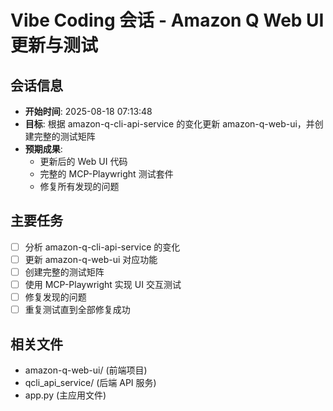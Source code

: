 # Vibe Coding 会话 - Amazon Q Web UI 更新与测试

## 会话信息
- **开始时间**: 2025-08-18 07:13:48
- **目标**: 根据 amazon-q-cli-api-service 的变化更新 amazon-q-web-ui，并创建完整的测试矩阵
- **预期成果**: 
  - 更新后的 Web UI 代码
  - 完整的 MCP-Playwright 测试套件
  - 修复所有发现的问题

## 主要任务
- [ ] 分析 amazon-q-cli-api-service 的变化
- [ ] 更新 amazon-q-web-ui 对应功能
- [ ] 创建完整的测试矩阵
- [ ] 使用 MCP-Playwright 实现 UI 交互测试
- [ ] 修复发现的问题
- [ ] 重复测试直到全部修复成功

## 相关文件
- amazon-q-web-ui/ (前端项目)
- qcli_api_service/ (后端 API 服务)
- app.py (主应用文件)